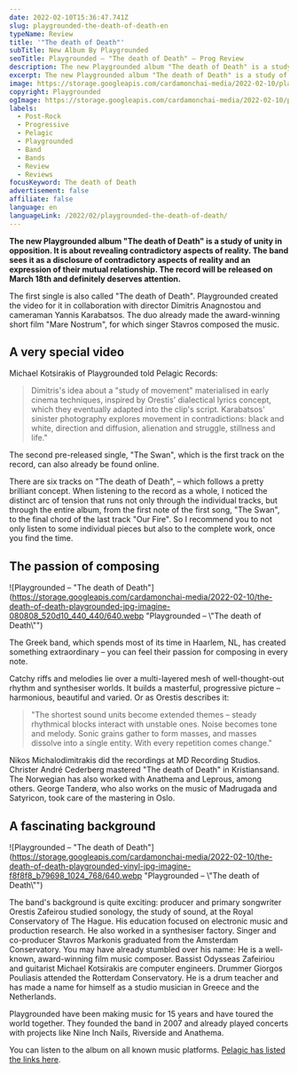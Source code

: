 ```yaml
---
date: 2022-02-10T15:36:47.741Z
slug: playgrounded-the-death-of-death-en
typeName: Review
title: '"The death of Death"'
subTitle: New Album By Playgrounded
seoTitle: Playgrounded – "The death of Death" – Prog Review
description: The new Playgrounded album "The death of Death" is a study of unity in opposition. It is about revealing contradictory aspects of reality. An excellent prog record with a fascinating background awaits you.
excerpt: The new Playgrounded album "The death of Death" is a study of unity in opposition. It is about revealing contradictory aspects of reality. The band sees it as a disclosure of contradictory aspects of reality and an expression of their mutual relationship. The record will be released on March 18th and definitely deserves attention.
image: https://storage.googleapis.com/cardamonchai-media/2022-02-10/playgrounded-the-death-of-death-jpg-imagine-080808_110f0e_1024_768/640.webp
copyright: Playgrounded
ogImage: https://storage.googleapis.com/cardamonchai-media/2022-02-10/playgrounded-fb-png-imagine-080808_110f0e_1200_628/640.webp
labels:
  - Post-Rock
  - Progressive
  - Pelagic
  - Playgrounded
  - Band
  - Bands
  - Review
  - Reviews
focusKeyword: The death of Death
advertisement: false
affiliate: false
language: en
languageLink: /2022/02/playgrounded-the-death-of-death/
---
```


**The new Playgrounded album "The death of Death" is a study of unity in opposition. It is about revealing contradictory aspects of reality. The band sees it as a disclosure of contradictory aspects of reality and an expression of their mutual relationship. The record will be released on March 18th and definitely deserves attention.**

The first single is also called "The death of Death". Playgrounded created the video for it in collaboration with director Dimitris Anagnostou and cameraman Yannis Karabatsos. The duo already made the award-winning short film "Mare Nostrum", for which singer Stavros composed the music.

## A very special video

Michael Kotsirakis of Playgrounded told Pelagic Records:

> Dimitris's idea about a "study of movement" materialised in early cinema techniques, inspired by Orestis' dialectical lyrics concept, which they eventually adapted into the clip's script. Karabatsos' sinister photography explores movement in contradictions: black and white, direction and diffusion, alienation and struggle, stillness and life."

<YouTube id="ZEHC1EbBjD8" />

The second pre-released single, "The Swan", which is the first track on the record, can also already be found online.

<YouTube id="MXqDANwiadQ" />

There are six tracks on "The death of Death", – which follows a pretty brilliant concept. When listening to the record as a whole, I noticed the distinct arc of tension that runs not only through the individual tracks, but through the entire album, from the first note of the first song, "The Swan", to the final chord of the last track "Our Fire". So I recommend you to not only listen to some individual pieces but also to the complete work, once you find the time.

## The passion of composing

![Playgrounded – "The death of Death"](https://storage.googleapis.com/cardamonchai-media/2022-02-10/the-death-of-death-playgrounded-jpg-imagine-080808_520d10_440_440/640.webp "Playgrounded – \\"The death of Death\\"")

The Greek band, which spends most of its time in Haarlem, NL, has created something extraordinary – you can feel their passion for composing in every note.

Catchy riffs and melodies lie over a multi-layered mesh of well-thought-out rhythm and synthesiser worlds. It builds a masterful, progressive picture – harmonious, beautiful and varied. Or as Orestis describes it:

> "The shortest sound units become extended themes – steady rhythmical blocks interact with unstable ones. Noise becomes tone and melody. Sonic grains gather to form masses, and masses dissolve into a single entity. With every repetition comes change."

Nikos Michalodimitrakis did the recordings at MD Recording Studios. Christer André Cederberg mastered "The death of Death" in Kristiansand. The Norwegian has also worked with Anathema and Leprous, among others. George Tanderø, who also works on the music of Madrugada and Satyricon, took care of the mastering in Oslo.

## A fascinating background

![Playgrounded – "The death of Death"](https://storage.googleapis.com/cardamonchai-media/2022-02-10/the-death-of-death-playgrounded-vinyl-jpg-imagine-f8f8f8_b79698_1024_768/640.webp "Playgrounded – \\"The death of Death\\"")

The band's background is quite exciting: producer and primary songwriter Orestis Zafeirou studied sonology, the study of sound, at the Royal Conservatory of The Hague. His education focused on electronic music and production research. He also worked in a synthesiser factory. Singer and co-producer Stavros Markonis graduated from the Amsterdam Conservatory. You may have already stumbled over his name: He is a well-known, award-winning film music composer. Bassist Odysseas Zafeiriou and guitarist Michael Kotsirakis are computer engineers. Drummer Giorgos Pouliasis attended the Rotterdam Conservatory. He is a drum teacher and has made a name for himself as a studio musician in Greece and the Netherlands.

Playgrounded have been making music for 15 years and have toured the world together. They founded the band in 2007 and already played concerts with projects like Nine Inch Nails, Riverside and Anathema.

You can listen to the album on all known music platforms. [Pelagic has listed the links here](https://listen.pelagic-records.com/playgrounded).

